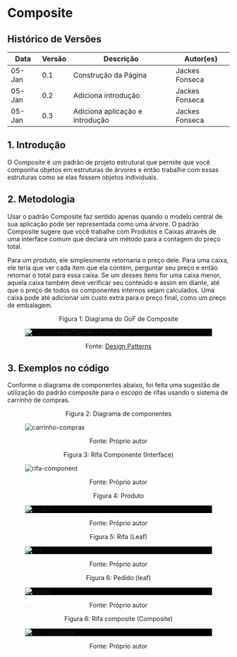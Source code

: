 # Composite

## Histórico de Versões

| Data   | Versão | Descrição                       | Autor(es)      |
| ------ | ------ | ------------------------------- | -------------- |
| 05-Jan | 0.1    | Construção da Página            | Jackes Fonseca |
| 05-Jan | 0.2    | Adiciona introdução             | Jackes Fonseca |
| 05-Jan | 0.3    | Adiciona aplicação e introdução | Jackes Fonseca |

## 1. Introdução

O Composite é um padrão de projeto estrutural que permite que você componha objetos em estruturas de árvores e então trabalhe com essas estruturas como se elas fossem objetos individuais.

## 2. Metodologia

Usar o padrão Composite faz sentido apenas quando o modelo central de sua aplicação pode ser representada como uma árvore. O padrão Composite sugere que você trabalhe com Produtos e Caixas através de uma interface comum que declara um método para a contagem do preço total.

Para um produto, ele simplesmente retornaria o preço dele. Para uma caixa, ele teria que ver cada item que ela contém, perguntar seu preço e então retornar o total para essa caixa. Se um desses itens for uma caixa menor, aquela caixa também deve verificar seu conteúdo e assim em diante, até que o preço de todos os componentes internos sejam calculados. Uma caixa pode até adicionar um custo extra para o preço final, como um preço de embalagem.

<figure>
  <figcaption style="text-align: center !important">
    Figura 1: Diagrama do GoF de Composite
  </figcaption>

  <div style="background-color:#000">

  ![Diagrama de Classes - Interfaces](https://user-images.githubusercontent.com/53023400/210824670-121c6f87-b86f-4e03-986f-d0d3561e1d90.png)

  </div>

  <figcaption style="text-align: center !important">
    Fonte: <a href="https://refactoring.guru/pt-br/design-patterns/composite">Design Patterns</a>
  </figcaption>
</figure>

## 3. Exemplos no código

Conforme o diagrama de componentes abaixo, foi feita uma sugestão de utilização do padrão composite para o escopo de rifas usando o sistema de carrinho de compras.

<figure>
  <figcaption style="text-align: center !important">
    Figura 2: Diagrama de componentes
  </figcaption>

  ![carrinho-compras](https://user-images.githubusercontent.com/53023400/210902718-04109e26-2c1b-4460-b89f-56bdbe4886c7.png)

  <figcaption style="text-align: center !important">
    Fonte: Próprio autor
  </figcaption>
</figure>


<figure>
  <figcaption style="text-align: center !important">
    Figura 3: Rifa Componente (Interface)
  </figcaption>

  ![rifa-component](https://user-images.githubusercontent.com/53023400/210902779-5704171c-04a9-448c-8508-85c112369101.png)

  <figcaption style="text-align: center !important">
    Fonte: Próprio autor
  </figcaption>
</figure>


<figure>
  <figcaption style="text-align: center !important">
    Figura 4: Produto
  </figcaption>

  <div style="background-color:#000">

  ![produto](https://user-images.githubusercontent.com/53023400/210902908-91eb3ac5-a14b-4a06-a308-4f7e80ac50ba.png)

  </div>

  <figcaption style="text-align: center !important">
    Fonte: Próprio autor
  </figcaption>
</figure>

<figure>
  <figcaption style="text-align: center !important">
    Figura 5: Rifa (Leaf)
  </figcaption>

  <div style="background-color:#000">

  ![rifa](https://user-images.githubusercontent.com/53023400/210903001-8a9f5287-aacc-4c13-ab31-dff76544cbf3.png)

  </div>

  <figcaption style="text-align: center !important">
    Fonte: Próprio autor
  </figcaption>
</figure>


<figure>
  <figcaption style="text-align: center !important">
    Figura 6: Pedido (leaf)
  </figcaption>

  <div style="background-color:#000">

  ![pedido](https://user-images.githubusercontent.com/53023400/210904194-f296fba9-bb5e-49e9-8511-4008f347e35f.png)

  </div>

  <figcaption style="text-align: center !important">
    Fonte: Próprio autor
  </figcaption>
</figure>

<figure>
  <figcaption style="text-align: center !important">
    Figura 6: Rifa composite (Composite)
  </figcaption>

  <div style="background-color:#000">

  ![rifa-composite](https://user-images.githubusercontent.com/53023400/210904378-7b90846f-4f0f-4172-ac50-f7d82bcc6a88.png)

  </div>

  <figcaption style="text-align: center !important">
    Fonte: Próprio autor
  </figcaption>
</figure>
